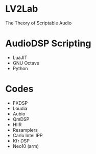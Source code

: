 # LV2Lab
The Theory of Scriptable Audio

# AudioDSP Scripting 
* LuaJIT
* GNU Octave
* Python

# Codes
* FXDSP
* Loudia
* Aubio
* QmDSP
* HIIR
* Resamplers
* Carlo Intel IPP
* Kfr DSP
* Neo10 (arm)

